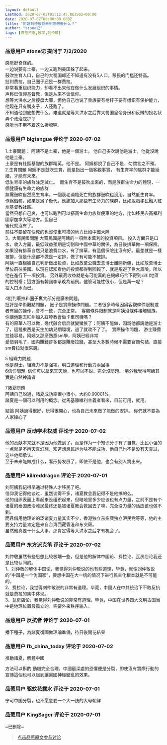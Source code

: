 ```yaml
---
layout: default
Lastmod: 2020-07-02T01:12:45.863502+00:00
date: 2020-07-02T00:00:00.000Z
title: "阿姨刘仲敬将来到底想做什么？"
author: "stone记"
tags: [费拉不堪,姨学,刘仲敬]
---
```



### 品葱用户 **stone记** 提问于 7/2/2020
    
感觉挺奇怪的。  
一边说要有土豪，一边又跑到美国躲了起来。  
鼓吹生育人口，自己的大蜀国却还不知道有没有5人口，移民的门槛还特高。  
批判费拉，自己圈子还是一群费拉。  
非常看重组织能力，却看不出来他在做什么发展组织的事情。  
声称已信仰基督教，但是从来不谈信仰。  
想等大洪水之后接盘大蜀，但他自己也说了贵族要有枪杆子要有组织有保护能力，他现在只有嘴皮子，人还跑了。  
不知道他到底想做什么，难道就是等大洪水之后靠大蜀国皇帝身份和反贼的投名状弄个政治庇护？  
感觉也不用不着这么折腾啊。
    
                

### 品葱用户 **bigtangue** 评论于 2020-07-02
        
1.土豪問題： 阿姨不是土豪，他是一個游士。 他自己多次說他是游士，他從沒說他是土豪。  
土豪是有社區基礎的族群精英。他不是。 阿姨都說了自己不是，勿謂言之不預。  
2.生育問題 阿姨不是鼓吹生育，而是指出一個客觀事實， 有生育率的族群才能延續，才能有未來。  
低生育率的族群注定滅亡。  而生育不是鼓吹出來的，而是族群生命力的體現，一個健康有生命力的族群  
無需鼓吹自然高生育率，一個衰老瀕臨死亡的族群鼓吹也沒用，自然低生育率。  
作爲個體，如果是爲了後代，應該加入那些有生命力的族群，比如脫脂移民融入紅州基督教社區。  
當然只想自己爽，也可以跑到可以搭高生命力族群便車的地方，比如移民去高福利國家加拿大等地方。但自己  
後代就沒有了。  
前往不要留在快死的也沒便車可搭的地方比如中國大陸  
3，大蜀民國問題 大蜀民國是阿姨的一項無本萬利的投資項目。 投入方面只是口水，收入方面，最低效益預期是切割和中國中華的關係，為日後排華做一項保險。如果沒有排華自然只是浪費口水，有了排華，有這個保險比沒有好。最差就是一樣被排，但是什麽都不做是一定排，做了有可能不被排。   
阿姨一直根據自己判斷做出投資，比如放棄公職去念博士離開新疆，比如放棄博士學位前往美國。以現在認知看他的投資都得到回報了，就是規避了巨大風險。所以他在進行下一項投資。 另外最高收益就是有可能真的在機緣巧合下得到四川地區的控制權；這方面有韓國李承晚為前例。儘管可能性很小，但是萬一呢？  
投入口水而已。  
  
4批判廢拉和圈子裏大部分是廢啦問題。  
批評是學術觀點問題， 圈子是實際操作問題。二者很多時候因爲客觀條件限制或者有目的操作，會不一致，完全正常。  客觀條件限制就是阿姨沒條件接觸蠻族。你讓他跑去紅州加入紅脖教會做卡車司機嗎？  
有的原華人可以做，幾代融合后后就變蠻族了；阿姨不能做，因爲他都説他是游士了，這種東西是天生加幼兒期環境，過了就改不了了。  實際操作問題， 游士賺費拉錢容易，阿姨又那麽熟悉sm學，阿姨已經非常  
愛惜羽毛了，國内賺錢許多都是賺廢拉錢，甚至大多數時候不需要官商勾結，直接sm費拉就很來錢。  
  
5 組織力問題  
他是游士，組織力不是强項。明白道理和行動力兩回事   
6信仰問題  信仰可以拿來天天說，也可以不説。完全沒問題。 另外我覺得阿姨其實是自然神論者  
  
7諸夏問題  
阿姨自己説過，諸夏成功率很小很小，大約0.00001%。    
諸夏是一個可以利用的概念。從馬基雅維利主義者看來，目前可用，就用。  
  
結論 阿姨過得很好，玩得很開心，也為自己未來做了能做的安排。 你們就不要為人家操心了
        
                

### 品葱用户 **反动学术权威** 评论于 2020-07-02
        
他的贡献本来就不是因为他做到了，而是作为一个知识分子有了自觉，比民小强的一点就是不再天真幻想，知道想想民运为啥不能成功，他自己也不是没有天真过，这些他都承认。  
至于未来能做成什么，看形势发展了，即使不是他，也会有别人跳出来。
        
                

### 品葱用户 **killreddragon** 评论于 2020-07-01
        
刘阿姨我记得早通过特殊人才移民了吧。  
信仰我记得他谈过，虽然谈得不多，诸夏教会我记得不是他搞的么。  
他的组织表面上看起来没组织起来，但暗地里多少应该也有点力量，之前不是有个诸夏的泰国政治难民最终还是被诸夏教会救回去了嘛，完全没力量的话应该也做不到。  
而且借用他理论的泛诸夏力量其实不少，香港独立东突厥独立沪民党等等，他的主要支持力量肯定是来自台湾西藏香港和东突厥。  
虽然他真要干什么大事，那肯定得等大洪水之后才有机会了。
        
                

### 品葱用户 **东方派克笔** 评论于 2020-07-02
        
刘仲敬虽然有些思想比较极端一些，但是他的解体中国论、费拉论、瓦房店论我还是比较认同的。  
1、刘仲敬的解体中国论，我觉得刘仲敬说的也有些道理，毕竟，就像刘仲敬说的“中国是一个伪国家”，要想中国在大一统的情况下进行民主化根本就是不可能的。  
2、费拉论，我觉得刘仲敬说的非常有道理。毕竟，中国人在中共统治下不敢反抗就是费拉的集中体现。  
3、瓦房店论，我觉得刘仲敬说的非常有道理。毕竟，中国在世界四大文明古国当中是地理位置最孤立的，需要外来秩序输入。
        
                

### 品葱用户 **反抗者** 评论于 2020-07-01
        
播下種子，為諸夏復國做理論準備，待日後開花結果
        
                

### 品葱用户 **fb_china_today** 评论于 2020-07-02
        
推動諸夏，解體中國  
  
方法可以斟酌 動機完全合理。中國最深處的恐懼便是分裂，即使沒有實際行動的宣傳這個也可以起到讓黨國神經錯亂的效果。
        
                

### 品葱用户 **驱蚊花露水** 评论于 2020-07-01
        
宁可中国分裂，也不愿意要一个大一统的大号朝鲜
        
                

### 品葱用户 **KingSager** 评论于 2020-07-01
        
~已删除~
        
                





> [点击品葱原文参与讨论](https://pincong.rocks/question/27962)

